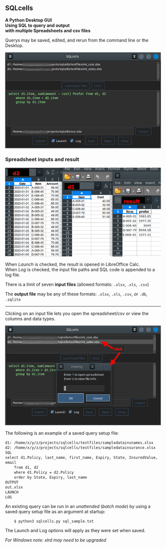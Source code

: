 ## SQLcells
**A Python Desktop GUI  
Using SQL to query and output  
with multiple Spreadsheets and csv files**

Querys may be saved, edited, and rerun from the command line or the Desktop.

![program](images/sqlcells.png "SQLcells.py")

### Spreadsheet inputs and result

![program](images/spreadsheets.png "spreadsheets")

When _Launch_ is checked, the result is opened in LibreOffice Calc.  
When _Log_ is checked, the input file paths and SQL code is appended to a log file.

There is a limit of seven **input files** (allowed formats: `.xlsx`, `.xls`, `.csv`)

The **output file** may be any of these formats: `.xlsx`, `.xls`, `.csv`, or `.db`, `.sqlite`

---

Clicking on an input file lets you open the spreadsheet/csv or view the columns and data types.

![program](images/viewing.png "SQLcells.py")

The following is an example of a saved query setup file:

    d1: /home/x/y/z/projects/sqlcells/testfiles/sampledatainsnames.xlsx
    d2: /home/x/y/z/projects/sqlcells/testfiles/sampledatainsurance.xlsx
    SQL
    select d1.Policy, last_name, first_name, Expiry, State, InsuredValue, email
    	from d1, d2
    	where d1.Policy = d2.Policy
    	order by State, Expiry, last_name
    OUTPUT
    out.xlsx
    LAUNCH
    LOG

An existing query can be run in an _unattended_ (_batch mode_) by using a saved query setup file
as an argument at startup:

        $ python3 sqlcells.py sql_sample.txt

The Launch and Log options will apply as they were set when saved.

_For Windows note: xlrd may need to be upgraded_
